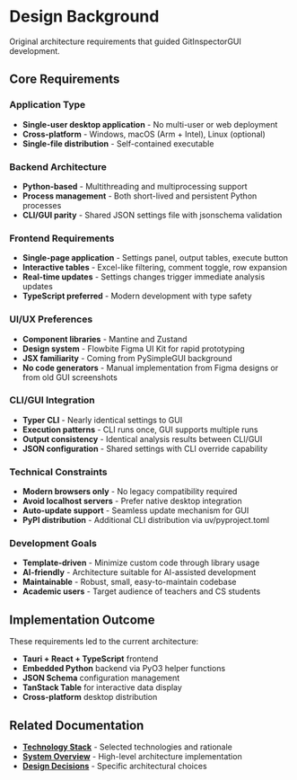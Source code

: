 # Design Background

Original architecture requirements that guided GitInspectorGUI development.

## Core Requirements

### Application Type

-   **Single-user desktop application** - No multi-user or web deployment
-   **Cross-platform** - Windows, macOS (Arm + Intel), Linux (optional)
-   **Single-file distribution** - Self-contained executable

### Backend Architecture

-   **Python-based** - Multithreading and multiprocessing support
-   **Process management** - Both short-lived and persistent Python processes
-   **CLI/GUI parity** - Shared JSON settings file with jsonschema validation

### Frontend Requirements

-   **Single-page application** - Settings panel, output tables, execute button
-   **Interactive tables** - Excel-like filtering, comment toggle, row expansion
-   **Real-time updates** - Settings changes trigger immediate analysis updates
-   **TypeScript preferred** - Modern development with type safety

### UI/UX Preferences

-   **Component libraries** - Mantine and Zustand
-   **Design system** - Flowbite Figma UI Kit for rapid prototyping
-   **JSX familiarity** - Coming from PySimpleGUI background
-   **No code generators** - Manual implementation from Figma designs or from
    old GUI screenshots

### CLI/GUI Integration

-   **Typer CLI** - Nearly identical settings to GUI
-   **Execution patterns** - CLI runs once, GUI supports multiple runs
-   **Output consistency** - Identical analysis results between CLI/GUI
-   **JSON configuration** - Shared settings with CLI override capability

### Technical Constraints

-   **Modern browsers only** - No legacy compatibility required
-   **Avoid localhost servers** - Prefer native desktop integration
-   **Auto-update support** - Seamless update mechanism for GUI
-   **PyPI distribution** - Additional CLI distribution via uv/pyproject.toml

### Development Goals

-   **Template-driven** - Minimize custom code through library usage
-   **AI-friendly** - Architecture suitable for AI-assisted development
-   **Maintainable** - Robust, small, easy-to-maintain codebase
-   **Academic users** - Target audience of teachers and CS students

## Implementation Outcome

These requirements led to the current architecture:

-   **Tauri + React + TypeScript** frontend
-   **Embedded Python** backend via PyO3 helper functions
-   **JSON Schema** configuration management
-   **TanStack Table** for interactive data display
-   **Cross-platform** desktop distribution

## Related Documentation

-   **[Technology Stack](technology-stack.md)** - Selected technologies and rationale
-   **[System Overview](overview.md)** - High-level architecture implementation
-   **[Design Decisions](design-decisions.md)** - Specific architectural choices
